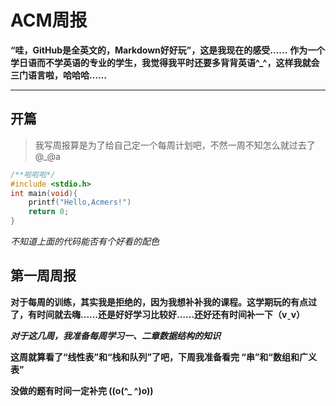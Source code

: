 # ACM周报


**“哇，GitHub是全英文的，Markdown好好玩”，这是我现在的感受……**
**作为一个学日语而不学英语的专业的学生，我觉得我平时还要多背背英语^_^，这样我就会三门语言啦，哈哈哈……**

-------------------



## 开篇

>我写周报算是为了给自己定一个每周计划吧，不然一周不知怎么就过去了@_@a

``` cpp
/**啦啦啦*/
#include <stdio.h>
int main(void){
    printf("Hello,Acmers!")
    return 0;
}
```


*不知道上面的代码能否有个好看的配色*


## 第一周周报

**对于每周的训练，其实我是拒绝的，因为我想补补我的课程。这学期玩的有点过了，有时间就去嗨……还是好好学习比较好……还好还有时间补一下（vˍv）**

***对于这几周，我准备每周学习一、二章数据结构的知识***

**这周就算看了“线性表”和“栈和队列”了吧，下周我准备看完 “串”和“数组和广义表”**

**没做的题有时间一定补完  ((o(^_ ^)o))**
